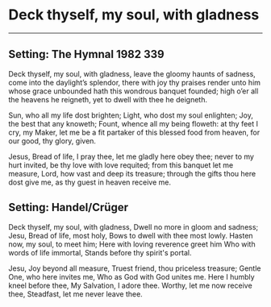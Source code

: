 # Deck thyself, my soul, with gladness

***

## Setting: The Hymnal 1982 339

Deck thyself, my soul, with gladness,
leave the gloomy haunts of sadness,
come into the daylight’s splendor,
there with joy thy praises render
unto him whose grace unbounded
hath this wondrous banquet founded;
high o’er all the heavens he reigneth,
yet to dwell with thee he deigneth.

Sun, who all my life dost brighten;
Light, who dost my soul enlighten;
Joy, the best that any knoweth;
Fount, whence all my being floweth:
at thy feet I cry, my Maker,
let me be a fit partaker
of this blessed food from heaven,
for our good, thy glory, given.

Jesus, Bread of life, I pray thee,
let me gladly here obey thee;
never to my hurt invited,
be thy love with love requited;
from this banquet let me measure,
Lord, how vast and deep its treasure;
through the gifts thou here dost give me,
as thy guest in heaven receive me.

## Setting: Handel/Crüger

Deck thyself, my soul, with gladness,
Dwell no more in gloom and sadness;
Jesu, Bread of life, most holy,
Bows to dwell with thee most lowly.
Hasten now, my soul, to meet him;
Here with loving reverence greet him
Who with words of life immortal,
Stands before thy spirit's portal.

Jesu, Joy beyond all measure,
Truest friend, thou priceless treasure;
Gentle One, who here invites me,
Who as God with God unites me.
Here I humbly kneel before thee,
My Salvation, I adore thee.
Worthy, let me now receive thee,
Steadfast, let me never leave thee.